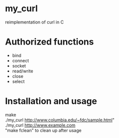 # my_curl
reimplementation of curl in C

# Authorized functions 

- bind
- connect
- socket
- read/write
- close
- select

# Installation and usage
make  
./my_curl http://www.columbia.edu/~fdc/sample.html"  
./my_curl http://www.example.com  
"make fclean" to clean up after usage  
